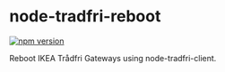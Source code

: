 # node-tradfri-reboot
[![npm version](https://badge.fury.io/js/node-tradfri-reboot.svg)](https://www.npmjs.com/package/node-tradfri-reboot)

Reboot IKEA Trådfri Gateways using node-tradfri-client.